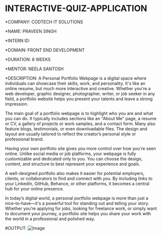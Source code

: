 # INTERACTIVE-QUIZ-APPLICATION

*COMPANY: CODTECH IT SOLUTIONS

*NAME: PRAVEEN SINGH

*INTERN ID: 

*DOMAIN: FRONT END DEVELOPMENT

*DURATION: 8 WEEKS

*MENTOR: NEELA SANTOSH

*DESCRIPTION: A Personal Portfolio Webpage is a digital space where individuals can showcase their skills, work, and personality. It's like an online resume, but much more interactive and creative. Whether you're a web developer, graphic designer, photographer, writer, or job seeker in any field, a portfolio website helps you present your talents and leave a strong impression.

The main goal of a portfolio webpage is to highlight who you are and what you can do. It typically includes sections like an "About Me" page, a resume or CV, a gallery of projects or work samples, and a contact form. Many also feature blogs, testimonials, or even downloadable files. The design and layout are usually tailored to reflect the creator’s personal style or professional brand.

Having your own portfolio site gives you more control over how you're seen online. Unlike social media or job platforms, your webpage is fully customizable and dedicated only to you. You can choose the design, content, and structure to best represent your experience and goals.

A well-designed portfolio also makes it easier for potential employers, clients, or collaborators to find and connect with you. By including links to your LinkedIn, GitHub, Behance, or other platforms, it becomes a central hub for your online presence.

In today’s digital world, a personal portfolio webpage is more than just a nice-to-have—it's a powerful tool for standing out and telling your story. Whether you’re applying for jobs, looking for freelance work, or simply want to document your journey, a portfolio site helps you share your work with the world in a professional and polished way.

#OUTPUT:
![Image](https://github.com/user-attachments/assets/4cd5b5d6-3bb9-47f6-a64a-6f320826ae97)
